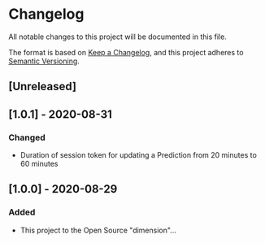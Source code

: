 # Changelog
All notable changes to this project will be documented in this file.

The format is based on [Keep a Changelog](https://keepachangelog.com/en/1.0.0/),
and this project adheres to [Semantic Versioning](https://semver.org/spec/v2.0.0.html).

## [Unreleased]

## [1.0.1] - 2020-08-31
### Changed
- Duration of session token for updating a Prediction from 20 minutes to 60 minutes

## [1.0.0] - 2020-08-29
### Added
- This project to the Open Source "dimension"...
